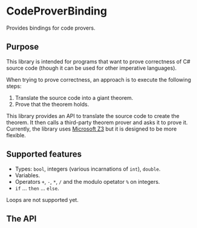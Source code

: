 # CodeProverBinding

Provides bindings for code provers.

## Purpose

This library is intended for programs that want to prove correctness of C# source code (though it can be used for other imperative languages).

When trying to prove correctness, an approach is to execute the following steps:
1. Translate the source code into a giant theorem.
2. Prove that the theorem holds.

This library provides an API to translate the source code to create the theorem. It then calls a third-party theorem prover and asks it to prove it. Currently, the library uses [Microsoft Z3](https://github.com/Z3Prover/z3) but it is designed to be more flexible.

## Supported features

+ Types: `bool`, integers (various incarnations of `int`), `double`.
+ Variables.
+ Operators `+`, `-`, `*`, `/` and the modulo opetator `%` on integers.
+ `if` ... `then` ... `else`.

Loops are not supported yet.

## The API


